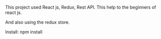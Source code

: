 This project used React js, Redux, Rest API.
This help to the beginners of react js.

And also using the redux store.

Install: npm install
